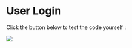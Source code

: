 # User Login

Click the button below to test the code yourself :

<a href="https://replit.com/@NirajKumar124/UserLogin" target="_blank">
  <img src="https://img.shields.io/badge/Click Here-blue?style=for-the-badge" alt=" ">
</a>
